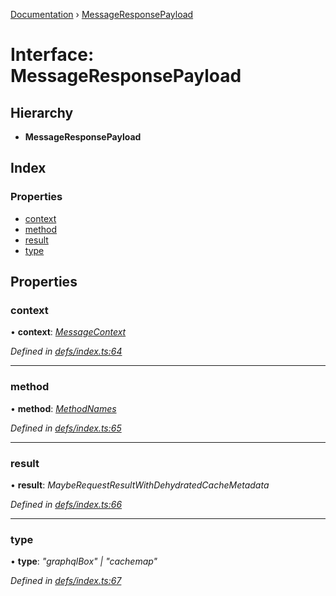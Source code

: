 [Documentation](../README.md) › [MessageResponsePayload](messageresponsepayload.md)

# Interface: MessageResponsePayload

## Hierarchy

* **MessageResponsePayload**

## Index

### Properties

* [context](messageresponsepayload.md#context)
* [method](messageresponsepayload.md#method)
* [result](messageresponsepayload.md#result)
* [type](messageresponsepayload.md#type)

## Properties

###  context

• **context**: *[MessageContext](messagecontext.md)*

*Defined in [defs/index.ts:64](https://github.com/badbatch/graphql-box/blob/7c5a3cd/packages/worker-client/src/defs/index.ts#L64)*

___

###  method

• **method**: *[MethodNames](../README.md#methodnames)*

*Defined in [defs/index.ts:65](https://github.com/badbatch/graphql-box/blob/7c5a3cd/packages/worker-client/src/defs/index.ts#L65)*

___

###  result

• **result**: *MaybeRequestResultWithDehydratedCacheMetadata*

*Defined in [defs/index.ts:66](https://github.com/badbatch/graphql-box/blob/7c5a3cd/packages/worker-client/src/defs/index.ts#L66)*

___

###  type

• **type**: *"graphqlBox" | "cachemap"*

*Defined in [defs/index.ts:67](https://github.com/badbatch/graphql-box/blob/7c5a3cd/packages/worker-client/src/defs/index.ts#L67)*

